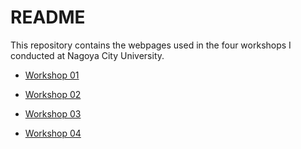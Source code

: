 # README

This repository contains the webpages used in the four workshops I conducted at Nagoya City University.

-   [Workshop 01](https://jbayham.github.io/ncu_workshop/workshop_01/week01.html)

-   [Workshop 02](https://jbayham.github.io/ncu_workshop/workshop_02/index.html)

-   [Workshop 03](https://jbayham.github.io/ncu_workshop/workshop_03/index.html)

-   [Workshop 04](https://jbayham.github.io/ncu_workshop/workshop_04/index.html)
